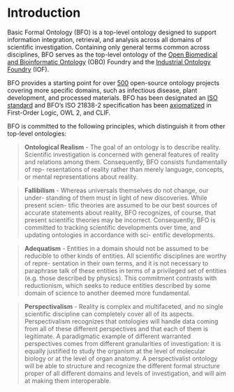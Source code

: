 # Introduction

Basic Formal Ontology (BFO) is a top-level ontology designed to support information integration, retrieval, and analysis across all domains of scientific investigation. Containing only general terms common across disciplines, BFO serves as the top-level ontology of the [Open Biomedical and Bioinformatic Ontology](https://obofoundry.org/) (OBO) Foundry and the [Industrial Ontology Foundry](https://industrialontologies.org/) (IOF).

BFO provides a starting point for over [500](http://basic-formal-ontology.org/users.html) open-source ontology projects covering more specific domains, such as infectious disease, plant development, and processed materials. BFO has been designated an [ISO standard](https://www.iso.org/standard/74572.html) and BFO’s ISO 21838-2 specification has been [axiomatized](https://github.com/BFO-ontology/BFO-2020/tree/21838-2/21838-2) in First-Order Logic, OWL 2, and CLIF.
 
BFO is committed to the following principles, which distinguish it from other top-level ontologies:

> **Ontological Realism** - The goal of an ontology is to describe reality. Scientific investigation is concerned with general features of reality and relations among them. Consequently, BFO consists fundamentally of rep- resentations of reality rather than merely language, concepts, or mental representations about reality.

> **Fallibilism** - Whereas universals themselves do not change, our under- standing of them must in light of new discoveries. While present scien- tific theories are assumed to be our best sources of accurate statements about reality, BFO recognizes, of course, that present scientific theories may be incorrect. Consequently, BFO is committed to tracking scientific developments over time, and updating ontologies in accordance with sci- entific developments.

> **Adequatism** - Entities in a domain should not be assumed to be reducible to other kinds of entities. All scientific disciplines are worthy of repre- sentation in their own terms, and it is not necessary to paraphrase talk of these entities in terms of a privileged set of entities (e.g. those described by physics). This commitment contrasts with reductionism, which seeks to reduce entities described by some domain of science to another deemed more fundamental.

> **Perspectivalism** - Reality is complex and multifaceted, and no single scientific discipline can completely cover all of its aspects. Perspectivalism recognizes that ontologies will handle data coming from all of these different perspectives and that each of them is legitimate. A paradigmatic example of different warranted perspectives comes from different granularities of investigation: it is equally justified to study the organism at the level of molecular biology or at the level of organ anatomy. A perspectivalist ontology will be able to structure and recognize the different formal structure proper of all different domains and levels of investigation, and will aim at making them interoperable. 
